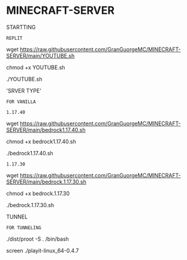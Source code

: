 # MINECRAFT-SERVER
STARTTING


`REPLIT`

wget https://raw.githubusercontent.com/GranGuorgeMC/MINECRAFT-SERVER/main/YOUTUBE.sh

chmod +x YOUTUBE.sh

./YOUTUBE.sh

'SRVER TYPE'

`FOR VANILLA`

`1.17.40`

wget https://raw.githubusercontent.com/GranGuorgeMC/MINECRAFT-SERVER/main/bedrock1.17.40.sh

chmod +x bedrock1.17.40.sh

./bedrock1.17.40.sh

`1.17.30`

wget https://raw.githubusercontent.com/GranGuorgeMC/MINECRAFT-SERVER/main/bedrock.1.17.30.sh

chmod +x bedrock.1.17.30

./bedrock.1.17.30.sh



TUNNEL

`FOR TUNNELING`

./dist/proot -S . /bin/bash

screen ./playit-linux_64-0.4.7


